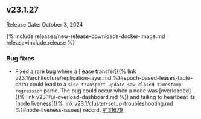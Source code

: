 ## v23.1.27

Release Date: October 3, 2024

{% include releases/new-release-downloads-docker-image.md release=include.release %}
<h3 id="v23-1-27-bug-fixes">Bug fixes</h3>

- Fixed a rare bug where a [lease transfer]({% link v23.1/architecture/replication-layer.md %}#epoch-based-leases-table-data) could lead to a `side-transport update saw closed timestamp regression` panic. The bug could occur when a node was [overloaded]({% link v23.1/ui-overload-dashboard.md %}) and failing to heartbeat its [node liveness]({% link v23.1/cluster-setup-troubleshooting.md %}#node-liveness-issues) record. [#131679][#131679]

[#131679]: https://github.com/cockroachdb/cockroach/pull/131679
